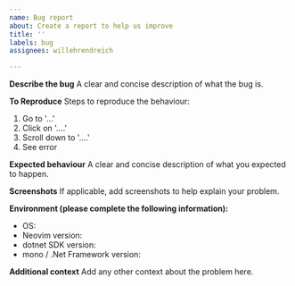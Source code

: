 ```yaml
---
name: Bug report
about: Create a report to help us improve
title: ''
labels: bug
assignees: willehrendreich

---
```


**Describe the bug**
A clear and concise description of what the bug is.

**To Reproduce**
Steps to reproduce the behaviour:
1. Go to '...'
2. Click on '....'
3. Scroll down to '....'
4. See error

**Expected behaviour**
A clear and concise description of what you expected to happen.

**Screenshots**
If applicable, add screenshots to help explain your problem.

**Environment (please complete the following information):**
 - OS: 
 - Neovim version:
 - dotnet SDK version:
 - mono / .Net Framework version:

**Additional context**
Add any other context about the problem here.
